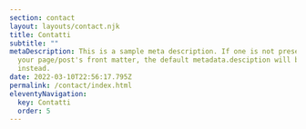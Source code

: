 ```yaml
---
section: contact
layout: layouts/contact.njk
title: Contatti
subtitle: ""
metaDescription: This is a sample meta description. If one is not present in
  your page/post's front matter, the default metadata.desciption will be used
  instead.
date: 2022-03-10T22:56:17.795Z
permalink: /contact/index.html
eleventyNavigation:
  key: Contatti
  order: 5
---
```

